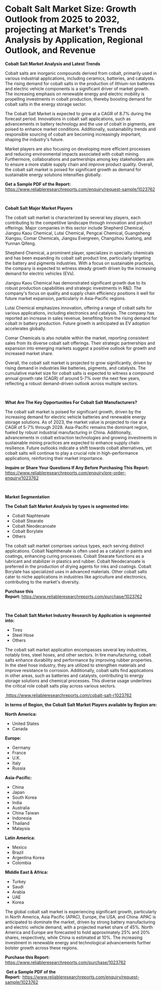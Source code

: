 <p><h1>Cobalt Salt Market Size: Growth Outlook from 2025 to 2032, projecting at Market's Trends Analysis by Application, Regional Outlook, and Revenue</h1></p><p><strong>Cobalt Salt Market Analysis and Latest Trends</strong></p>
<p><p>Cobalt salts are inorganic compounds derived from cobalt, primarily used in various industrial applications, including ceramics, batteries, and catalysts. The rising demand for cobalt salts in the production of lithium-ion batteries and electric vehicle components is a significant driver of market growth. The increasing emphasis on renewable energy and electric mobility is propelling investments in cobalt production, thereby boosting demand for cobalt salts in the energy storage sector.</p><p>The Cobalt Salt Market is expected to grow at a CAGR of 8.7% during the forecast period. Innovations in cobalt salt applications, such as advancements in battery technology and the use of cobalt in pigments, are poised to enhance market conditions. Additionally, sustainability trends and responsible sourcing of cobalt are becoming increasingly important, shaping the industry's future.</p><p>Market players are also focusing on developing more efficient processes and reducing environmental impacts associated with cobalt mining. Furthermore, collaborations and partnerships among key stakeholders aim to ensure a more stable supply chain and improve product quality. Overall, the cobalt salt market is poised for significant growth as demand for sustainable energy solutions intensifies globally.</p></p>
<p><strong>Get a Sample PDF of the Report:&nbsp;</strong> <a href="https://www.reliableresearchreports.com/enquiry/request-sample/1023762?utm_campaign=33&utm_medium=2&utm_source=Github&utm_content=ia&utm_term=16042025&utm_id=cobalt-salt">https://www.reliableresearchreports.com/enquiry/request-sample/1023762</a></p>
<p>&nbsp;</p>
<p><strong>Cobalt Salt Major Market Players</strong></p>
<p><p>The cobalt salt market is characterized by several key players, each contributing to the competitive landscape through innovation and product offerings. Major companies in this sector include Shepherd Chemical, Jiangsu Kaou Chemical, Lutai Chemical, Pengcai Chemical, Guangsheng Xiangsu, Comar Chemicals, Jiangsu Evergreen, Changzhou Xuelong, and Yunnan Qifeng.</p><p>Shepherd Chemical, a prominent player, specializes in specialty chemicals and has been expanding its cobalt salt product line, particularly targeting the battery and pigments industries. With a focus on sustainable practices, the company is expected to witness steady growth driven by the increasing demand for electric vehicles (EVs).</p><p>Jiangsu Kaou Chemical has demonstrated significant growth due to its robust production capabilities and strategic investments in R&D. The company's focus on quality and supply chain efficiency positions it well for future market expansion, particularly in Asia-Pacific regions.</p><p>Lutai Chemical emphasizes innovation, offering a range of cobalt salts for various applications, including electronics and catalysis. The company has reported an increase in sales revenue, benefiting from the rising demand for cobalt in battery production. Future growth is anticipated as EV adoption accelerates globally.</p><p>Comar Chemicals is also notable within the market, reporting consistent sales from its diverse cobalt salt offerings. Their strategic partnerships and expansion into emerging markets suggest a positive outlook for growth and increased market share.</p><p>Overall, the cobalt salt market is projected to grow significantly, driven by rising demand in industries like batteries, pigments, and catalysts. The cumulative market size for cobalt salts is expected to witness a compound annual growth rate (CAGR) of around 5-7% over the next few years, reflecting a robust demand-driven outlook across multiple sectors.</p></p>
<p>&nbsp;</p>
<p><strong>What Are The Key Opportunities For Cobalt Salt Manufacturers?</strong></p>
<p><p>The cobalt salt market is poised for significant growth, driven by the increasing demand for electric vehicle batteries and renewable energy storage solutions. As of 2023, the market value is projected to rise at a CAGR of 5-7% through 2028. Asia-Pacific remains the dominant region, fueled by robust industrial manufacturing in China. Additionally, advancements in cobalt extraction technologies and growing investments in sustainable mining practices are expected to enhance supply chain resilience. Future outlooks indicate a shift towards cobalt alternatives, yet cobalt salts will continue to play a crucial role in high-performance applications, reinforcing their market importance.</p></p>
<p><strong>Inquire or Share Your Questions If Any Before Purchasing This Report:</strong> <a href="https://www.reliableresearchreports.com/enquiry/pre-order-enquiry/1023762?utm_campaign=33&utm_medium=2&utm_source=Github&utm_content=ia&utm_term=16042025&utm_id=cobalt-salt">https://www.reliableresearchreports.com/enquiry/pre-order-enquiry/1023762</a></p>
<p>&nbsp;</p>
<p><strong>Market Segmentation</strong></p>
<p><strong>The Cobalt Salt Market Analysis by types is segmented into:</strong></p>
<p><ul><li>Cobalt Naphtenate</li><li>Cobalt Stearate</li><li>Cobalt Neodecanoate</li><li>Cobalt Borylate</li><li>Others</li></ul></p>
<p><p>The cobalt salt market comprises various types, each serving distinct applications. Cobalt Naphthenate is often used as a catalyst in paints and coatings, enhancing curing processes. Cobalt Stearate functions as a lubricant and stabilizer in plastics and rubber. Cobalt Neodecanoate is preferred in the production of drying agents for inks and coatings. Cobalt Borylate has specialized uses in advanced materials. Other cobalt salts cater to niche applications in industries like agriculture and electronics, contributing to the market's diversity.</p></p>
<p><strong>Purchase this Report:&nbsp;</strong><a href="https://www.reliableresearchreports.com/purchase/1023762?utm_campaign=33&utm_medium=2&utm_source=Github&utm_content=ia&utm_term=16042025&utm_id=cobalt-salt">https://www.reliableresearchreports.com/purchase/1023762</a></p>
<p>&nbsp;</p>
<p><strong>The Cobalt Salt Market Industry Research by Application is segmented into:</strong></p>
<p><ul><li>Tires</li><li>Steel Hose</li><li>Others</li></ul></p>
<p><p>The cobalt salt market application encompasses several key industries, notably tires, steel hoses, and other sectors. In tire manufacturing, cobalt salts enhance durability and performance by improving rubber properties. In the steel hose industry, they are utilized to strengthen materials and improve resistance to corrosion. Additionally, cobalt salts find applications in other areas, such as batteries and catalysts, contributing to energy storage solutions and chemical processes. This diverse usage underlines the critical role cobalt salts play across various sectors.</p></p>
<p><a href="https://www.reliableresearchreports.com/cobalt-salt-r1023762?utm_campaign=33&utm_medium=2&utm_source=Github&utm_content=ia&utm_term=16042025&utm_id=cobalt-salt">&nbsp;https://www.reliableresearchreports.com/cobalt-salt-r1023762</a></p>
<p><strong>In terms of Region, the Cobalt Salt Market Players available by Region are:</strong></p>
<p>
    <p> <strong> North America: </strong>
        <ul>
            <li>United States</li>
            <li>Canada</li>
        </ul>
        </p> 
    <p> <strong> Europe: </strong>
        <ul>
            <li>Germany</li>
            <li>France</li>
            <li>U.K.</li>
            <li>Italy</li>
            <li>Russia</li>
        </ul>
        </p> 
    <p> <strong> Asia-Pacific: </strong>
        <ul>
            <li>China</li>
            <li>Japan</li>
            <li>South Korea</li>
            <li>India</li>
            <li>Australia</li>
            <li>China Taiwan</li>
            <li>Indonesia</li>
            <li>Thailand</li>
            <li>Malaysia</li>
        </ul>
        </p> 
    <p> <strong> Latin America: </strong>
        <ul>
            <li>Mexico</li>
            <li>Brazil</li>
            <li>Argentina Korea</li>
            <li>Colombia</li>
        </ul>
        </p> 
    <p> <strong> Middle East & Africa: </strong>
        <ul>
            <li>Turkey</li>
            <li>Saudi</li>
            <li>Arabia</li>
            <li>UAE</li>
            <li>Korea</li>
        </ul>
    </p>
    </p>
<p><p>The global cobalt salt market is experiencing significant growth, particularly in North America, Asia Pacific (APAC), Europe, the USA, and China. APAC is anticipated to dominate the market, driven by strong battery manufacturing and electric vehicle demand, with a projected market share of 45%. North America and Europe are forecasted to hold approximately 25% and 20% shares, respectively, while China is estimated at 10%. The increasing investment in renewable energy and technological advancements further bolster growth across these regions.</p></p>
<p><strong>Purchase this Report: </strong><a href="https://www.reliableresearchreports.com/purchase/1023762?utm_campaign=33&utm_medium=2&utm_source=Github&utm_content=ia&utm_term=16042025&utm_id=cobalt-salt">https://www.reliableresearchreports.com/purchase/1023762</a></p>
<p>&nbsp;<strong>Get a Sample PDF of the Report:&nbsp;&nbsp;</strong><a href="https://www.reliableresearchreports.com/enquiry/request-sample/1023762?utm_campaign=33&utm_medium=2&utm_source=Github&utm_content=ia&utm_term=16042025&utm_id=cobalt-salt">https://www.reliableresearchreports.com/enquiry/request-sample/1023762</a></p>
<p><strong></strong></p>
<p><p></p><p></p><p></p></p>